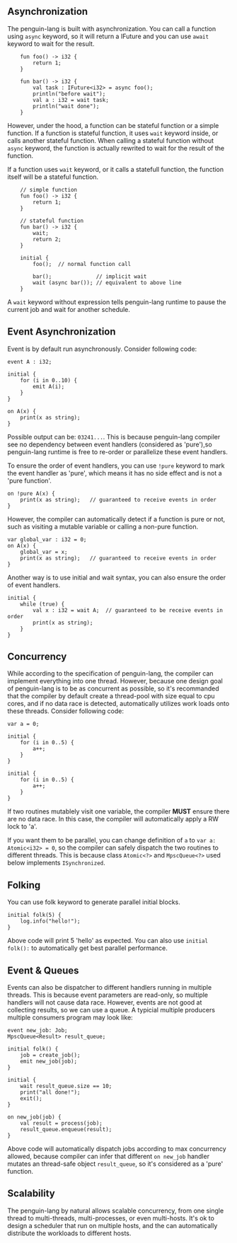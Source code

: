## Asynchronization
The penguin-lang is built with asynchronization. You can call a function using `async` keyword, so it will return a IFuture and you can use `await` keyword to wait for the result.
```
	fun foo() -> i32 {
		return 1;
	}

	fun bar() -> i32 {
		val task : IFuture<i32> = async foo();
		println("before wait");
		val a : i32 = wait task;
		println("wait done");
	}
```
However, under the hood, a function can be stateful function or a simple function. If a function is stateful function, it uses `wait` keyword inside, or calls another stateful function.
When calling a stateful function without `async` keyword, the function is actually rewrited to wait for the result of the function.

If a function uses `wait` keyword, or it calls a statefull function, the function itself will be a stateful function.
```
	// simple function
	fun foo() -> i32 {
		return 1;
	}

	// stateful function
	fun bar() -> i32 {
		wait;
		return 2;
	}

	initial {
		foo();	// normal function call

		bar();				// implicit wait 
		wait (async bar());	// equivalent to above line
	}
```

A `wait` keyword without expression tells penguin-lang runtime to pause the current job and wait for another schedule.

## Event Asynchronization

Event is by default run asynchronously. Consider following code:
```
event A : i32;

initial {
	for (i in 0..10) {
		emit A(i);
	}
}

on A(x) {
	print(x as string);
}
```
Possible output can be: `03241...`. This is because penguin-lang compiler see no dependency between event handlers (considered as 'pure'),so penguin-lang runtime is free to re-order or parallelize these event handlers.

To ensure the order of event handlers, you can use `!pure` keyword to mark the event handler as 'pure', which means it has no side effect and is not a 'pure function'. 
```
on !pure A(x) {
	print(x as string);   // guaranteed to receive events in order
}
```

However, the compiler can automatically detect if a function is pure or not, such as visiting a mutable variable or calling a non-pure function.
```
var global_var : i32 = 0;
on A(x) {
	global_var = x;
	print(x as string);   // guaranteed to receive events in order
}
```

Another way is to use initial and wait syntax, you can also ensure the order of event handlers.
```
initial {
	while (true) {
		val x : i32 = wait A;  // guaranteed to be receive events in order
		print(x as string);
	}
}
```

## Concurrency

While according to the specification of penguin-lang, the compiler can implement everything into one thread. However, because one design goal of penguin-lang is to be as concurrent as possible, so it's recommanded that the compiler by default create a thread-pool with size equal to cpu cores, and if no data race is detected, automatically utilizes work loads onto these threads. Consider following code:

```
var a = 0;

initial {
    for (i in 0..5) {
        a++;
	}
}

initial {
    for (i in 0..5) {
        a++;
	}
}
```

If two routines mutablely visit one variable, the compiler **MUST** ensure there are no data race. In this case, the compiler will automatically apply a RW lock to 'a'.

If you want them to be parallel, you can change definition of `a` to `var a: Atomic<i32> = 0`, so the compiler can safely dispatch the two routines to different threads.
This is because class `Atomic<?>` and `MpscQueue<?>` used below implements `ISynchronized`.


## Folking
You can use folk keyword to generate parallel initial blocks.
```
initial folk(5) {
	log.info("hello!");
}
```
Above code will print 5 'hello' as expected. You can also use `initial folk():` to automatically get best parallel performance.


## Event & Queues
Events can also be dispatcher to different handlers running in multiple threads. This is because event parameters are read-only, so multiple handlers will not cause data race. However, events are not good at collecting results, so we can use a queue. A typicial multiple producers multiple consumers program may look like:
```
event new_job: Job;
MpscQueue<Result> result_queue;

initial folk() {
	job = create_job();
	emit new_job(job);
}
	
initial {
	wait result_queue.size == 10;
	print("all done!");
	exit();
}
	
on new_job(job) {
	val result = process(job);
	result_queue.enqueue(result);
}

```
Above code will automatically dispatch jobs according to max concurrency allowed, because compiler can infer that different `on new_job` handler mutates an thread-safe object `result_queue`, so it's considered as a 'pure' function.

## Scalability
The penguin-lang by natural allows scalable concurrency, from one single thread to multi-threads, multi-processes, or even multi-hosts. It's ok to design a scheduler that run on multiple hosts, and the can automatically distribute the workloads to different hosts.
